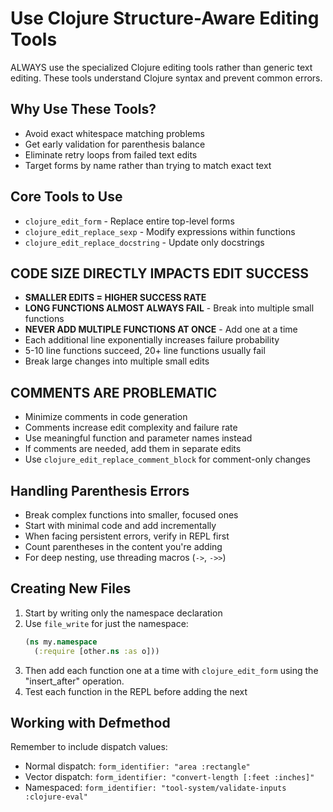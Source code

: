 # Use Clojure Structure-Aware Editing Tools

ALWAYS use the specialized Clojure editing tools rather than generic text editing. 
These tools understand Clojure syntax and prevent common errors.

## Why Use These Tools?
- Avoid exact whitespace matching problems
- Get early validation for parenthesis balance
- Eliminate retry loops from failed text edits
- Target forms by name rather than trying to match exact text

## Core Tools to Use
- `clojure_edit_form` - Replace entire top-level forms
- `clojure_edit_replace_sexp` - Modify expressions within functions
- `clojure_edit_replace_docstring` - Update only docstrings

## CODE SIZE DIRECTLY IMPACTS EDIT SUCCESS
- **SMALLER EDITS = HIGHER SUCCESS RATE**
- **LONG FUNCTIONS ALMOST ALWAYS FAIL** - Break into multiple small functions
- **NEVER ADD MULTIPLE FUNCTIONS AT ONCE** - Add one at a time
- Each additional line exponentially increases failure probability
- 5-10 line functions succeed, 20+ line functions usually fail
- Break large changes into multiple small edits

## COMMENTS ARE PROBLEMATIC
- Minimize comments in code generation
- Comments increase edit complexity and failure rate
- Use meaningful function and parameter names instead
- If comments are needed, add them in separate edits
- Use `clojure_edit_replace_comment_block` for comment-only changes

## Handling Parenthesis Errors
- Break complex functions into smaller, focused ones
- Start with minimal code and add incrementally
- When facing persistent errors, verify in REPL first
- Count parentheses in the content you're adding
- For deep nesting, use threading macros (`->`, `->>`)

## Creating New Files
1. Start by writing only the namespace declaration
2. Use `file_write` for just the namespace: 
   ```clojure
   (ns my.namespace
     (:require [other.ns :as o]))
   ```
3. Then add each function one at a time with `clojure_edit_form` using the "insert_after" operation.
4. Test each function in the REPL before adding the next

## Working with Defmethod
Remember to include dispatch values:
- Normal dispatch: `form_identifier: "area :rectangle"`
- Vector dispatch: `form_identifier: "convert-length [:feet :inches]"`
- Namespaced: `form_identifier: "tool-system/validate-inputs :clojure-eval"`
